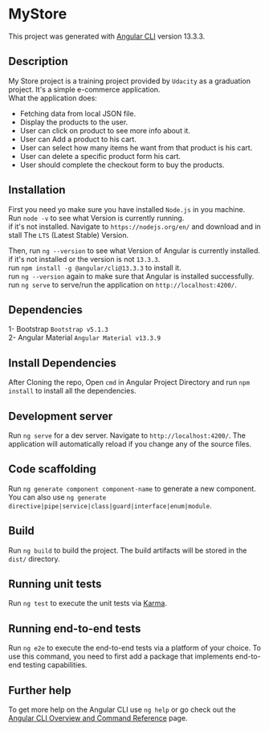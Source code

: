 # MyStore

This project was generated with [Angular CLI](https://github.com/angular/angular-cli) version 13.3.3.

## Description

My Store project is a training project provided by `Udacity` as a graduation project. It's a simple e-commerce application.   
What the application does:   
* Fetching data from local JSON file.   
* Display the products to the user.  
* User can click on product to see more info about it.   
* User can Add a product to his cart.  
* User can select how many items he want from that product is his cart.   
* User can delete a specific product form his cart.  
* User should complete the checkout form to buy the products.


## Installation

First you need yo make sure you have installed `Node.js` in you machine.  
Run `node -v` to see what Version is currently running.  
if it's not installed. Navigate to `https://nodejs.org/en/` and download and in stall The `LTS` (Latest Stable) Version.  
  
  
Then, run `ng --version` to see what Version of Angular is currently installed.  
if it's not installed or the version is not `13.3.3`.  
run `npm install -g @angular/cli@13.3.3` to install it.  
run `ng --version` again to make sure that Angular is installed successfully.   
run `ng serve` to serve/run the application on `http://localhost:4200/`.   


## Dependencies 

1- Bootstrap `Bootstrap v5.1.3`  
2- Angular Material `Angular Material v13.3.9`

## Install Dependencies

After Cloning the repo, Open `cmd` in Angular Project Directory and run `npm install` to install all the dependencies.


## Development server

Run `ng serve` for a dev server. Navigate to `http://localhost:4200/`. The application will automatically reload if you change any of the source files.

## Code scaffolding

Run `ng generate component component-name` to generate a new component. You can also use `ng generate directive|pipe|service|class|guard|interface|enum|module`.

## Build

Run `ng build` to build the project. The build artifacts will be stored in the `dist/` directory.

## Running unit tests

Run `ng test` to execute the unit tests via [Karma](https://karma-runner.github.io).

## Running end-to-end tests

Run `ng e2e` to execute the end-to-end tests via a platform of your choice. To use this command, you need to first add a package that implements end-to-end testing capabilities.

## Further help

To get more help on the Angular CLI use `ng help` or go check out the [Angular CLI Overview and Command Reference](https://angular.io/cli) page.

